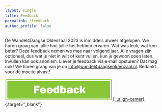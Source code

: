 ```yaml
---
layout: single
title: Feedback
permalink: /feedback
author_profile: false
---
```


De Wandel4Daagse Oldenzaal 2023 is inmiddels alweer afgelopen. We horen graag van jullie hoe jullie het hebben ervaren. Wat was leuk, wat kon beter? Deze feedback nemen we mee naar volgend jaar. Alle vragen zijn optioneel, dus wat je niet in wilt of kunt vullen, kun je gewoon open laten. Invullen kan ook anoniem. Liever je feedback via e-mail opsturen? Dat mag ook! We horen graag van je op [info@wandel4daagseoldenzaal.nl](mailto:info@wandel4daagseoldenzaal.nl?subject=Feedback). Bedankt voor de moeite alvast!

[![Feedback formulier invullen](/assets/images/feedback.png){: .align-center}](https://forms.office.com/e/77ceMAX3K5){:target="_blank"}
